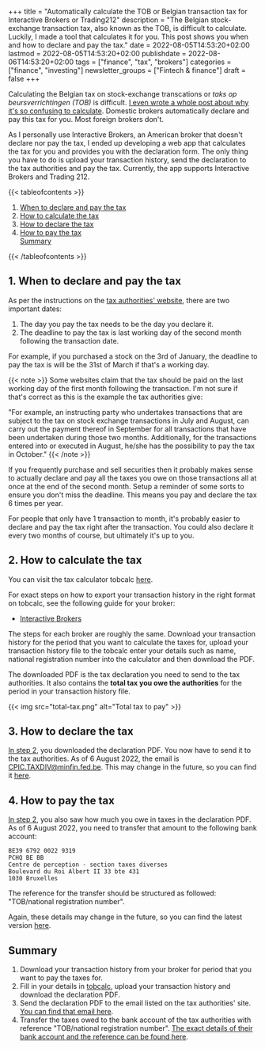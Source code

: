 +++
title = "Automatically calculate the TOB or Belgian transaction tax for Interactive Brokers or Trading212"
description = "The Belgian stock-exchange transaction tax, also known as the TOB, is difficult to calculate. Luckily, I made a tool that calculates it for you. This post shows you when and how to declare and pay the tax."
date = 2022-08-05T14:53:20+02:00
lastmod = 2022-08-05T14:53:20+02:00
publishdate = 2022-08-06T14:53:20+02:00
tags = ["finance", "tax", "brokers"]
categories = ["finance", "investing"]
newsletter_groups = ["Fintech & finance"]
draft = false
+++

Calculating the Belgian tax on stock-exchange transcations or _taks op beursverrichtingen (TOB)_ is difficult. [I even wrote a whole post about why it's so confusing to calculate](en/blog/problem-with-belgian-transaction-tax/). Domestic brokers automatically declare and pay this tax for you. Most foreign brokers don't.

As I personally use Interactive Brokers, an American broker that doesn't declare nor pay the tax, I ended up developing a web app that calculates the tax for you and provides you with the declaration form. The only thing you have to do is upload your transaction history, send the declaration to the tax authorities and pay the tax. Currently, the app supports Interactive Brokers and Trading 212.

{{< tableofcontents >}}
<ol>
  <li><a href="#1-when-to-declare-and-pay-the-tax">When to declare and pay the tax</a></li>
  <li><a href="#2-how-to-calculate-the-tax">How to calculate the tax</a></li>
  <li><a href="#3-how-to-declare-the-tax">How to declare the tax</a></li>
  <li><a href="#3-how-to-pay-the-tax">How to pay the tax</a></li>
  <a href="#summary">Summary</a>
</ol>
{{< /tableofcontents >}}

## 1. When to declare and pay the tax

As per the instructions on the [tax authorities' website](https://finance.belgium.be/en/experts-partners/investors/tax-stock-exchange-transactions#q3), there are two important dates:

1. The day you pay the tax needs to be the day you declare it.
2. The deadline to pay the tax is last working day of the second month following the transaction date.

For example, if you purchased a stock on the 3rd of January, the deadline to pay the tax is will be the 31st of March if that's a working day.

{{< note >}}
Some websites claim that the tax should be paid on the last working day of the first month following the transaction. I'm not sure if that's correct as this is the example the tax authorities give:

"For example, an instructing party who undertakes transactions that are subject to the tax on stock exchange transactions in July and August, can carry out the payment thereof in September for all transactions that have been undertaken during those two months. Additionally, for the transactions entered into or executed in August, he/she has the possibility to pay the tax in October."
{{< /note >}}

If you frequently purchase and sell securities then it probably makes sense to actually declare and pay all the taxes you owe on those transactions all at once at the end of the second month. Setup a reminder of some sorts to ensure you don't miss the deadline. This means you pay and declare the tax 6 times per year.

For people that only have 1 transaction to month, it's probably easier to declare and pay the tax right after the transaction. You could also declare it every two months of course, but ultimately it's up to you.

## 2. How to calculate the tax

You can visit the tax calculator tobcalc [here](https://tobcalc.com).

For exact steps on how to export your transaction history in the right format on tobcalc, see the following guide for your broker:
- [Interactive Brokers](https://github.com/samjmck/tobcalc/blob/master/docs/brokers/interactive-brokers-guide.md)

The steps for each broker are roughly the same. Download your transaction history for the period that you want to calculate the taxes for, upload your transaction history file to the tobcalc enter your details such as name, national registration number into the calculator and then download the PDF.

The downloaded PDF is the tax declaration you need to send to the tax authorities. It also contains the **total tax you owe the authorities** for the period in your transaction history file.

{{< img src="total-tax.png" alt="Total tax to pay" >}}

## 3. How to declare the tax

[In step 2](#2-how-to-calculate-the-tax), you downloaded the declaration PDF. You now have to send it to the tax authorities. As of 6 August 2022, the email is CPIC.TAXDIV@minfin.fed.be. This may change in the future, so you can find it [here](https://finance.belgium.be/en/experts-partners/investors/tax-stock-exchange-transactions#q3).

## 4. How to pay the tax

[In step 2](#how-to-calculate-the-tax), you also saw how much you owe in taxes in the declaration PDF. As of 6 August 2022, you need to transfer that amount to the following bank account:

```
BE39 6792 0022 9319
PCHQ BE BB
Centre de perception - section taxes diverses
Boulevard du Roi Albert II 33 bte 431
1030 Bruxelles
```

The reference for the transfer should be structured as followed: "TOB/national registration number".

Again, these details may change in the future, so you can find the latest version [here](https://finance.belgium.be/en/experts-partners/investors/tax-stock-exchange-transactions#q3).

## Summary

1. Download your transaction history from your broker for period that you want to pay the taxes for.
2. Fill in your details in [tobcalc](https://tobcalc.com), upload your transaction history and download the declaration PDF.
3. Send the declaration PDF to the email listed on the tax authorities' site. [You can find that email here](https://finance.belgium.be/en/experts-partners/investors/tax-stock-exchange-transactions#q3).
4. Transfer the taxes owed to the bank account of the tax authorities with reference "TOB/national registration number". [The exact details of their bank account and the reference can be found here](https://finance.belgium.be/en/experts-partners/investors/tax-stock-exchange-transactions#q3).






